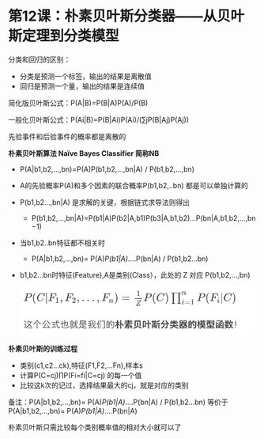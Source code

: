 # 第12课：朴素贝叶斯分类器——从贝叶斯定理到分类模型

分类和回归的区别：

* 分类是预测一个标签，输出的结果是离散值
* 回归是预测一个量，输出的结果是连续值

简化版贝叶斯公式：P(A|B)=P(B|A)P(A)/P(B)

一般化贝叶斯公式：P(Ai|B)=P(B|Ai)P(Ai)/(∑jP(B|Aj)P(Aj))

先验事件和后验事件的概率都是离散的

**朴素贝叶斯算法 Naïve Bayes Classifier 简称NB**

* P(A|b1,b2,…,bn)=P(A)P(b1,b2,…,bn|A) / P(b1,b2,…,bn)

* A的先验概率P(A)和多个因素的联合概率P(b1,b2,..bn) 都是可以单独计算的

* P(b1,b2...,bn|A) 是求解的关键，根据链式求导法则得出

  * P(b1,b2,…,bn|A)=P(b1|A)P(b2|A,b1)P(b3|A,b1,b2)...P(bn|A,b1,b2,...,bn−1)

* 当b1,b2..bn特征都不相关时

  * P(A|b1,b2,…,bn)= P(A)*P(b1|A)*....P(bn|A) / P(b1,b2...bn)

* b1,b2…bn时特征(Feature),A是类别(Class），此处的 Z 对应 P(b1,b2,…,bn)

  ![image-20181223181949713](../img/image-20181223181949713.png)

**朴素贝叶斯的训练过程**

* 类别(c1,c2...ck),特征(F1,F2,...Fn),样本s
* 计算P(C=cj)∏P(Fi=fi|C=cj) 的每一个值
* 比较这k次的记过，选择结果最大的cj，就是对应的类别

备注：P(A|b1,b2,…,bn)= P(A)*P(b1|A)*....P(bn|A) / P(b1,b2...bn) 等价于 P(A|b1,b2,…,bn)= P(A)*P(b1|A)*....P(bn|A) 

朴素贝叶斯只需比较每个类别概率值的相对大小就可以了













